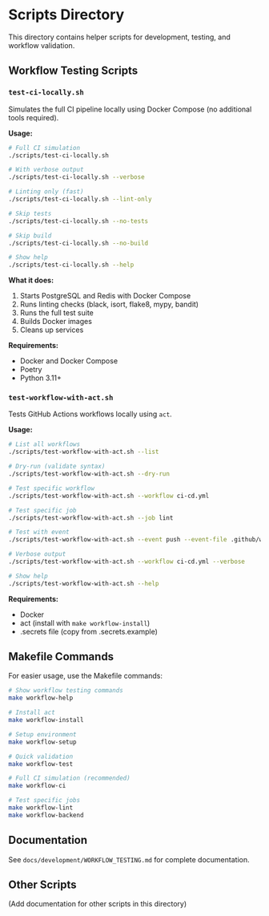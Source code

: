 # Scripts Directory

This directory contains helper scripts for development, testing, and workflow validation.

## Workflow Testing Scripts

### `test-ci-locally.sh`

Simulates the full CI pipeline locally using Docker Compose (no additional tools required).

**Usage:**

```bash
# Full CI simulation
./scripts/test-ci-locally.sh

# With verbose output
./scripts/test-ci-locally.sh --verbose

# Linting only (fast)
./scripts/test-ci-locally.sh --lint-only

# Skip tests
./scripts/test-ci-locally.sh --no-tests

# Skip build
./scripts/test-ci-locally.sh --no-build

# Show help
./scripts/test-ci-locally.sh --help
```

**What it does:**

1. Starts PostgreSQL and Redis with Docker Compose
2. Runs linting checks (black, isort, flake8, mypy, bandit)
3. Runs the full test suite
4. Builds Docker images
5. Cleans up services

**Requirements:**

- Docker and Docker Compose
- Poetry
- Python 3.11+

### `test-workflow-with-act.sh`

Tests GitHub Actions workflows locally using `act`.

**Usage:**

```bash
# List all workflows
./scripts/test-workflow-with-act.sh --list

# Dry-run (validate syntax)
./scripts/test-workflow-with-act.sh --dry-run

# Test specific workflow
./scripts/test-workflow-with-act.sh --workflow ci-cd.yml

# Test specific job
./scripts/test-workflow-with-act.sh --job lint

# Test with event
./scripts/test-workflow-with-act.sh --event push --event-file .github/workflows/events/push-develop.json

# Verbose output
./scripts/test-workflow-with-act.sh --workflow ci-cd.yml --verbose

# Show help
./scripts/test-workflow-with-act.sh --help
```

**Requirements:**

- Docker
- act (install with `make workflow-install`)
- .secrets file (copy from .secrets.example)

## Makefile Commands

For easier usage, use the Makefile commands:

```bash
# Show workflow testing commands
make workflow-help

# Install act
make workflow-install

# Setup environment
make workflow-setup

# Quick validation
make workflow-test

# Full CI simulation (recommended)
make workflow-ci

# Test specific jobs
make workflow-lint
make workflow-backend
```

## Documentation

See `docs/development/WORKFLOW_TESTING.md` for complete documentation.

## Other Scripts

(Add documentation for other scripts in this directory)
